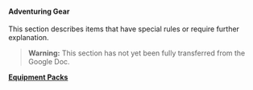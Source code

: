 #### Adventuring Gear

This section describes items that have special rules or require further explanation.

> **Warning:**
> This section has not yet been fully transferred from the Google Doc.

[**Equipment Packs**](./Equipment_Packs.md)

